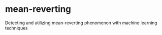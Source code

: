 # mean-reverting
Detecting and utilizing mean-reverting phenomenon with machine learning techniques
